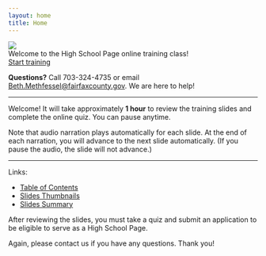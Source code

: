 ```yaml
---
layout: home
title: Home
---
```


<img class="hero-image" src="{{ site.url }}{{ site.baseurl }}/assets/img/high-school-pages-small.jpg">

<div class="homepage-intro">
Welcome to the High School Page online training class!
</div>

<div>
<a class="homepage-button" href="./slides/001">Start training</a>
</div>

**Questions?** Call 703-324-4735 or email Beth.Methfessel@fairfaxcounty.gov. We are here to help!

---

Welcome! It will take approximately **1 hour** to review the training slides and complete the online quiz. You can pause anytime.

Note that audio narration plays automatically for each slide. At the end of each narration, you will advance to the next slide automatically. (If you pause the audio, the slide will not advance.)

---

Links:
* <a href="./toc">Table of Contents</a>
* <a href="./thumbnails">Slides Thumbnails</a>
* <a href="./summary">Slides Summary</a>

After reviewing the slides, you must take a quiz and submit an application to be eligible to serve as a High School Page.

Again, please contact us if you have any questions. Thank you!